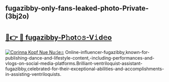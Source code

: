 ## fugazibby-only-fans​-leaked-photo​-Private-(3bj2o)


# <h2><a href="https://mediaupload.pro?title=fugazibby&ref=git">🔗👉 🔴 fugazibby-P𝚑ot𝚘𝚜-V𝚒d𝚎o</a></h2>

[![Corinna Kopf Nue Nu𝚍e𝚜](https://i.imgur.com/0qMVB7G.gif)](https://mediaupload.pro?title=fugazibby&ref=git)
Online-influencer-fugazibby,known-for-publishing-dance-and-lifestyle-content,-including-performances-and-vlogs-on-social-media-platforms.Brilliant-ventriloquist-assistant-fugazibby,celebrated-for-their-exceptional-abilities-and-accomplishments-in-assisting-ventriloquists.  